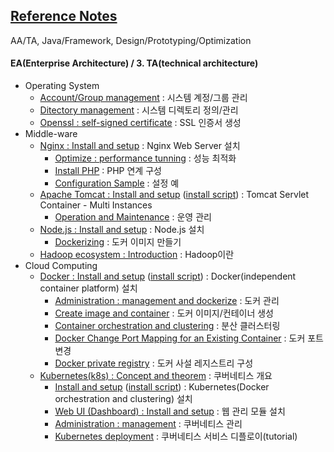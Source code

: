 ## [Reference Notes](../)
AA/TA, Java/Framework, Design/Prototyping/Optimization
 
#### EA(Enterprise Architecture) / 3. TA(technical architecture)

* Operating System
  + [Account/Group management](TA/system/management.account.n.group.md) : 시스템 계정/그룹 관리
  + [Ditectory management](TA/system/management.directory.md) : 시스템 디렉토리 정의/관리
  + [Openssl : self-signed certificate](TA/system/openssl.self.signed.certificate.md) : SSL 인증서 생성
* Middle-ware
  + [Nginx : Install and setup](TA/nginx/install.n.setup.md) : Nginx Web Server 설치
    - [Optimize : performance tunning](TA/nginx/optimize.performance.tunning.md) : 성능 최적화
    - [Install PHP](TA/nginx/install.n.setup.php.md) : PHP 연계 구성
    - [Configuration Sample](TA/nginx/configuration.sample.md) : 설정 예
  + [Apache Tomcat : Install and setup](TA/apache.tomcat/install.n.setup.md) ([install script](TA/apache.tomcat/install.n.setup.script.md)) : Tomcat Servlet Container - Multi Instances
    - [Operation and Maintenance](TA/apache.tomcat/operation.n.maintenance.md) : 운영 관리
  + [Node.js : Install and setup](TA/node.js/install.n.setup.md) : Node.js 설치
    - [Dockerizing](TA/node.js/dockerizing.md) : 도커 이미지 만들기
  + [Hadoop ecosystem : Introduction](TA/hadoop/introduction.md) : Hadoop이란
* Cloud Computing
  + [Docker : Install and setup](TA/cloud/docker/install.n.setup.md) ([install script](TA/cloud/docker/install.n.setup.script.md)) : Docker(independent container platform) 설치
    - [Administration : management and dockerize](TA/cloud/docker/administration.management.md) : 도커 관리
    - [Create image and container](TA/cloud/docker/create.image.n.container.md) : 도커 이미지/컨테이너 생성
    - [Container orchestration and clustering](TA/cloud/docker/orchestration.n.clustering.md) : 분산 클러스터링
    - [Docker Change Port Mapping for an Existing Container](TA/cloud/docker/change.port.mapping.md) : 도커 포트 변경
    - [Docker private registry](TA/cloud/docker/private.registry.md) : 도커 사설 레지스트리 구성
  + [Kubernetes(k8s) : Concept and theorem](TA/cloud/kubernetes/concept.theorem.md) : 쿠버네티스 개요
    - [Install and setup](TA/cloud/kubernetes/install.n.setup.md) ([install script](TA/cloud/kubernetes/install.n.setup.script.md)) : Kubernetes(Docker orchestration and clustering) 설치
    - [Web UI (Dashboard) : Install and setup](TA/cloud/kubernetes/install.n.setup.dashboard.md) : 웹 관리 모듈 설치
    - [Administration : management](TA/cloud/kubernetes/administration.management.md) : 쿠버네티스 관리
    - [Kubernetes deployment](TA/cloud/kubernetes/how.to.deployment.md) : 쿠버네티스 서비스 디플로이(tutorial)
